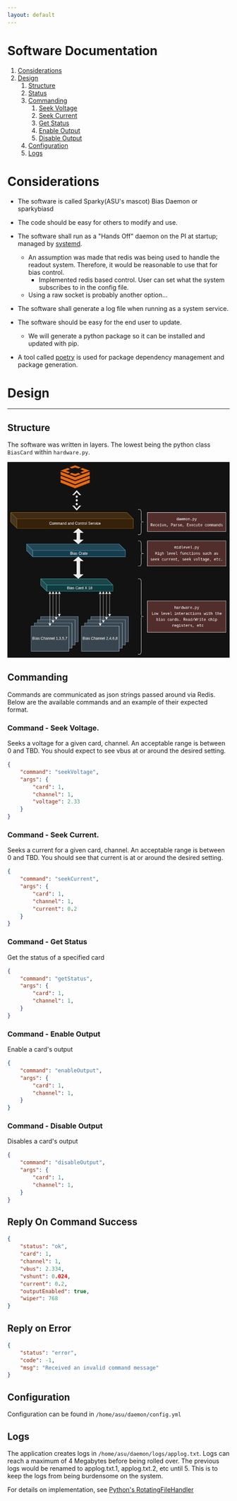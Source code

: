 ```yaml
---
layout: default
---
```

# Software Documentation


1. [Considerations](#Considerations) 
1. [Design](#Design)
    1. [Structure](#Structure)
    1. [Status](#Status)
    1. [Commanding](#Commanding)
        1. [Seek Voltage](#CommandSeekVoltage)
        1. [Seek Current](#CommandSeekCurrent)
        1. [Get Status](#CommandGetStatus)
        1. [Enable Output](#CommandEnableOutput)
        1. [Disable Output](#CommandDisableOutput)
    1. [Configuration](#Configuration)
    1. [Logs](#Logs)

<a name="Considerations"></a>
# Considerations 

- The software is called Sparky(ASU's mascot) Bias Daemon or sparkybiasd 
- The code should be easy for others to modify and use.
- The software shall run as a "Hands Off" daemon on the PI at startup; managed by [systemd](https://manpages.org/systemd).
    - An assumption was made that redis was being used to handle the readout system.
      Therefore, it would be reasonable to use that for bias control.
        - Implemented redis based control. User can set what the system subscribes to in the config file.
    - Using a raw socket is probably another option...
- The software shall generate a log file when running as a system service.
- The software should be easy for the end user to update. 
    - We will generate a python package so it can be installed and updated with pip.

-  A tool called [poetry](https://python-poetry.org/docs/) is used for package dependency management and package generation.


<a name="Design"></a>
# Design
---
<a name="Structure"></a>
## Structure
The software was written in layers. The lowest being the python class `BiasCard` within `hardware.py`.

<img src="swdiagram.png">



<a name="Commanding"></a>
## Commanding
Commands are communicated as json strings passed around via Redis. Below are the available commands
and an example of their expected format. 

<a name="CommandSeekVoltage"></a>
### Command - Seek Voltage.
Seeks a voltage for a given card, channel. An acceptable range is between 0 and TBD.
You should expect to see vbus at or around the desired setting.
```json
{
    "command": "seekVoltage",
    "args": {
        "card": 1,
        "channel": 1,
        "voltage": 2.33
    }
}
```

<a name="CommandSeekCurrent"></a>
### Command - Seek Current.
Seeks a current for a given card, channel. An acceptable range is between 0 and TBD.
You should see that current is at or around the desired setting.
```json
{
    "command": "seekCurrent",
    "args": {
        "card": 1,
        "channel": 1,
        "current": 0.2
    }
}
```

<a name="CommandGetStatus"></a>
### Command - Get Status
Get the status of a specified card


```json
{
    "command": "getStatus",
    "args": {
        "card": 1,
        "channel": 1,
    }
}
```

<a name="CommandEnableOutput"></a>
### Command - Enable Output 
Enable a card's output

```json
{
    "command": "enableOutput",
    "args": {
        "card": 1,
        "channel": 1,
    }
}
```

<a name="CommandDisableOutput"></a>
### Command - Disable Output 
Disables a card's output

```json
{
    "command": "disableOutput",
    "args": {
        "card": 1,
        "channel": 1,
    }
}
```


## Reply On Command Success
```json
{
    "status": "ok",
    "card": 1,
    "channel": 1,
    "vbus": 2.334,
    "vshunt": 0.024,
    "current": 0.2,
    "outputEnabled": true,
    "wiper": 768
}
```



## Reply on Error
```json
{
    "status": "error",
    "code": -1,
    "msg": "Received an invalid command message"
}
```

<a name="Configuration"></a>
## Configuration
Configuration can be found in `/home/asu/daemon/config.yml`

<a name="Logs"></a>
## Logs
The application creates logs in `/home/asu/daemon/logs/applog.txt`. Logs can reach a maximum of 4 Megabytes before being rolled over.
The previous logs would be renamed to applog.txt.1, applog.txt.2, etc until 5. This is to keep the logs from being burdensome on the
system.

For details on implementation, see [Python's RotatingFileHandler](https://docs.python.org/3/library/logging.handlers.html#logging.handlers.RotatingFileHandler)







<!-- ## Document Generation -->
<!-- The documentation you are currently reading was generated automatically using github pages. An orphaned branch was  -->
<!-- created called `docs`. Changes in the main branch are pulled into docs manually, and on `git commit, git push` the docs are rebuilt and deployed. -->
<!---->
